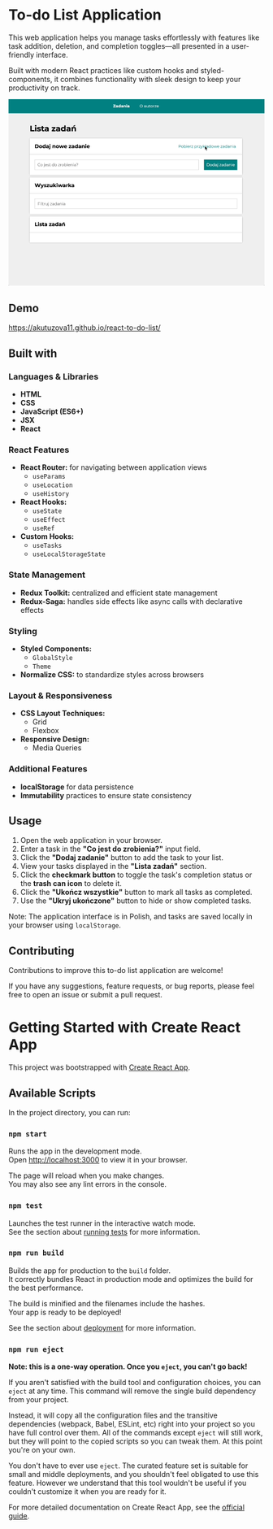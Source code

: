# To-do List Application

This web application helps you manage tasks effortlessly with features like task addition, deletion, and completion toggles—all presented in a user-friendly interface. 

Built with modern React practices like custom hooks and styled-components, it combines functionality with sleek design to keep your productivity on track.

![](https://github.com/akutuzova11/react-to-do-list/blob/main/gif%20for%20readme_1.gif)

## Demo

https://akutuzova11.github.io/react-to-do-list/

## Built with

### Languages & Libraries
- **HTML**
- **CSS**
- **JavaScript (ES6+)**
- **JSX**
- **React**

### React Features
- **React Router:** for navigating between application views
  - `useParams`
  - `useLocation`
  - `useHistory`
- **React Hooks:**
  - `useState`
  - `useEffect`
  - `useRef`
- **Custom Hooks:**
  - `useTasks`
  - `useLocalStorageState`

### State Management
- **Redux Toolkit:** centralized and efficient state management
- **Redux-Saga:** handles side effects like async calls with declarative effects

### Styling
- **Styled Components:**
  - `GlobalStyle`
  - `Theme`
- **Normalize CSS:** to standardize styles across browsers

### Layout & Responsiveness
- **CSS Layout Techniques:**
  - Grid
  - Flexbox
- **Responsive Design:**
  - Media Queries

### Additional Features
- **localStorage** for data persistence
- **Immutability** practices to ensure state consistency

## Usage

1. Open the web application in your browser.
2. Enter a task in the **"Co jest do zrobienia?"** input field.
3. Click the **"Dodaj zadanie"** button to add the task to your list.
4. View your tasks displayed in the **"Lista zadań"** section.
5. Click the **checkmark button** to toggle the task's completion status or the **trash can icon** to delete it.
6. Click the **"Ukończ wszystkie"** button to mark all tasks as completed.
7. Use the **"Ukryj ukończone"** button to hide or show completed tasks.

Note: The application interface is in Polish, and tasks are saved locally in your browser using `localStorage`.

## Contributing

Contributions to improve this to-do list application are welcome! 

If you have any suggestions, feature requests, or bug reports, please feel free to open an issue or submit a pull request.

# Getting Started with Create React App

This project was bootstrapped with [Create React App](https://github.com/facebook/create-react-app).

## Available Scripts

In the project directory, you can run:

### `npm start`

Runs the app in the development mode.\
Open [http://localhost:3000](http://localhost:3000) to view it in your browser.

The page will reload when you make changes.\
You may also see any lint errors in the console.

### `npm test`

Launches the test runner in the interactive watch mode.\
See the section about [running tests](https://facebook.github.io/create-react-app/docs/running-tests) for more information.

### `npm run build`

Builds the app for production to the `build` folder.\
It correctly bundles React in production mode and optimizes the build for the best performance.

The build is minified and the filenames include the hashes.\
Your app is ready to be deployed!

See the section about [deployment](https://facebook.github.io/create-react-app/docs/deployment) for more information.

### `npm run eject`

**Note: this is a one-way operation. Once you `eject`, you can't go back!**

If you aren't satisfied with the build tool and configuration choices, you can `eject` at any time. This command will remove the single build dependency from your project.

Instead, it will copy all the configuration files and the transitive dependencies (webpack, Babel, ESLint, etc) right into your project so you have full control over them. All of the commands except `eject` will still work, but they will point to the copied scripts so you can tweak them. At this point you're on your own.

You don't have to ever use `eject`. The curated feature set is suitable for small and middle deployments, and you shouldn't feel obligated to use this feature. However we understand that this tool wouldn't be useful if you couldn't customize it when you are ready for it.

For more detailed documentation on Create React App, see the [official guide](https://create-react-app.dev/docs/getting-started/).

